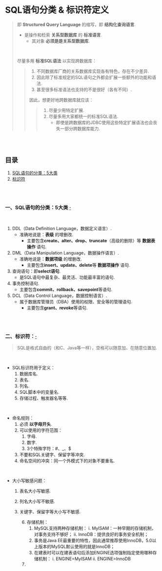 # SQL语句分类 & 标识符定义
> 即 **Structured Query Language** 的缩写，即 **结构化查询语言**.
>
>    - 是操作和检索 **关系型数据库** 的 **标准语言**.
>       - 其对象 **必须是是关系型数据库**.
>
> <br>
>
> 尽量多用 **标准SQL语法** 以实现跨数据库：
>
>> 1. 不同数据库厂商的关系数据库实现各有特色，存在不少差异.
>> 2. 因此除了标准规定的SQL语句之外都会扩展一些额外的功能和语法.
>> 3. 甚至很多标准语法也支持的不是很好（各有不同）.
>>
>> 因此，想更好地跨数据库就应该：
>>
>>> 1. 尽量少用特定扩展.
>>> 2. 尽量多用大家都统一的标准SQL语法.
>>>    - 即使是跨数据库的JDBC使用这些特定扩展语法也会丧失一部分跨数据库能力.

<br><br>

## 目录

1. [SQL语句的分类：5大类](#一sql语句的分类5大类)
2. [标识符](#二标识符)

<br><br>

### 一、SQL语句的分类：5大类  [·](#目录)

<br>

1. DDL（Data Definition Language，数据定义语言）.
   - 准确地说是：**表级** 的增删改.
      - 主要包含**create、alter、drop、truncate**（高级的删除）等 **数据表操作** 语句.
2. DML（Data Manipulation Language，数据操作语言）.
   - 准确地说是：**数据项级** 的增删改.
      - 主要包含**insert、update、delete**等 **数据项操作** 语句.
3. 查询语句：即**select语句**.
   - 是SQL语句中最复杂、最灵活、功能最丰富的语句.
4. 事务控制语句.
   - 主要包含**commit、rollback、savepoint**等语句.
5. DCL（Data Control Language，数据控制语言）.
   - 属于数据库管理员（DBA）使用的权限、安全等的管理语句.
      - 主要包含**grant、revoke**等语句.

<br><br>

### 二、标识符：[·](#目录)
> SQL是格式自由的（和C、Java等一样），空格可以随意加、在随意位置加.

<br>

- SQL标识符用于定义：
   1. 数据库名.
   2. 表名.
   3. 列名.
   4. SQL脚本中的变量名.
   5. 存储过程、触发器名等等.

<br>

- 命名规则：
   1. 必须 **以字母开头**.
   2. 可以使用的字符范围：
      1. 字母.
      2. 数字.
      3. 3个特殊字符：#、\_、$
   3. 不要和SQL关键字、保留字等冲突.
   4. 命名空间的冲突：同一个外模式下的对象不要重名.

<br>

- 大小写敏感问题：
   1. 表名大小写敏感.
   2. 列名大小写不敏感.
   3. 关键字、保留字等大小写不敏感.



         6. 存储机制：
             1) MySQL支持两种存储机制：
                  i. MyISAM：一种早期的存储机制，对事务支持不够好；
                  ii. InnoDB：提供良好的事务安全机制；
             2) 事务是Java EE最重要的特性，因此通常推荐使用InnoDB，5.0以上版本的MySQL默认使用的就是InnoDB；
             3) 在建表时可以在建表语句后添加ENGINE选项强制指定使用哪种存储机制：
                  i. ENGINE=MyISAM
                  ii. ENGINE=InnoDB
         3.
